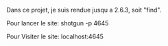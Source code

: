 Dans ce projet, je suis rendue jusqu a 2.6.3, soit "find".

Pour lancer le site:
shotgun -p 4645

Pour Visiter le site:
localhost:4645
